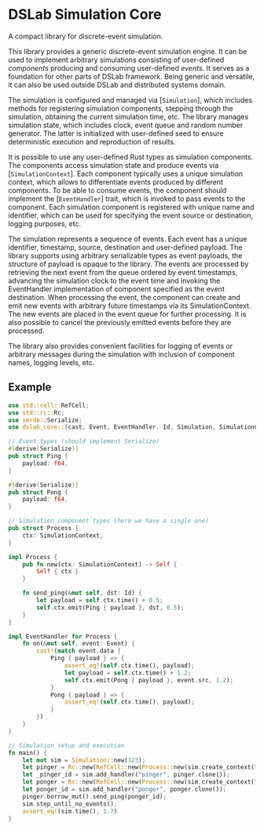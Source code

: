 # DSLab Simulation Core

A compact library for discrete-event simulation. 

This library provides a generic discrete-event simulation engine. It can be used to implement arbitrary simulations consisting of user-defined _components_ producing and consuming user-defined _events_. It serves as a foundation for other parts of DSLab framework. Being generic and versatile, it can also be used outside DSLab and distributed systems domain.

The simulation is configured and managed via [`Simulation`], which includes methods for registering simulation components, stepping through the simulation, obtaining the current simulation time, etc. The library manages simulation state, which includes clock, event queue and random number generator. The latter is initialized with user-defined seed to ensure deterministic execution and reproduction of results. 

It is possible to use any user-defined Rust types as simulation components. The components access simulation state and produce events via [`SimulationContext`]. Each component typically uses a unique simulation context, which allows to differentiate events produced by different components. To be able to consume events, the component should implement the [`EventHandler`] trait, which is invoked to pass events to the component. Each simulation component is registered with unique name and identifier, which can be used for specifying the event source or destination, logging purposes, etc.

The simulation represents a sequence of events. Each event has a unique identifier, timestamp, source, destination and user-defined payload. The library supports using arbitrary serializable types as event payloads, the structure of payload is opaque to the library. The events are processed by retrieving the next event from the queue ordered by event timestamps, advancing the simulation clock to the event time and invoking the EventHandler implementation of component specified as the event destination. When processing the event, the component can create and emit new events with arbitrary future timestamps via its SimulationContext. The new events are placed in the event queue for further processing. It is also possible to cancel the previously emitted events before they are processed.

The library also provides convenient facilities for logging of events or arbitrary messages during the simulation with inclusion of component names, logging levels, etc.

## Example

```rust
use std::cell::RefCell;
use std::rc::Rc;
use serde::Serialize;
use dslab_core::{cast, Event, EventHandler, Id, Simulation, SimulationContext};

// Event types (should implement Serialize)
#[derive(Serialize)]
pub struct Ping {
    payload: f64,
}

#[derive(Serialize)]
pub struct Pong {
    payload: f64,
}

// Simulation component types (here we have a single one) 
pub struct Process {
    ctx: SimulationContext,
}

impl Process {
    pub fn new(ctx: SimulationContext) -> Self {
        Self { ctx }
    }

    fn send_ping(&mut self, dst: Id) {
        let payload = self.ctx.time() + 0.5;
        self.ctx.emit(Ping { payload }, dst, 0.5);
    }
}

impl EventHandler for Process {
    fn on(&mut self, event: Event) {
        cast!(match event.data {
            Ping { payload } => {
                assert_eq!(self.ctx.time(), payload);
                let payload = self.ctx.time() + 1.2;
                self.ctx.emit(Pong { payload }, event.src, 1.2);
            }
            Pong { payload } => {
                assert_eq!(self.ctx.time(), payload);
            }
        })
    }
}

// Simulation setup and execution
fn main() {
    let mut sim = Simulation::new(123);
    let pinger = Rc::new(RefCell::new(Process::new(sim.create_context("pinger"))));
    let _pinger_id = sim.add_handler("pinger", pinger.clone());
    let ponger = Rc::new(RefCell::new(Process::new(sim.create_context("ponger"))));
    let ponger_id = sim.add_handler("ponger", ponger.clone());
    pinger.borrow_mut().send_ping(ponger_id);
    sim.step_until_no_events();
    assert_eq!(sim.time(), 1.7)
}
```
